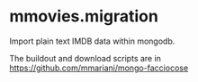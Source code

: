 mmovies.migration
=================

Import plain text IMDB data within mongodb.

The buildout and download scripts are in https://github.com/mmariani/mongo-facciocose

